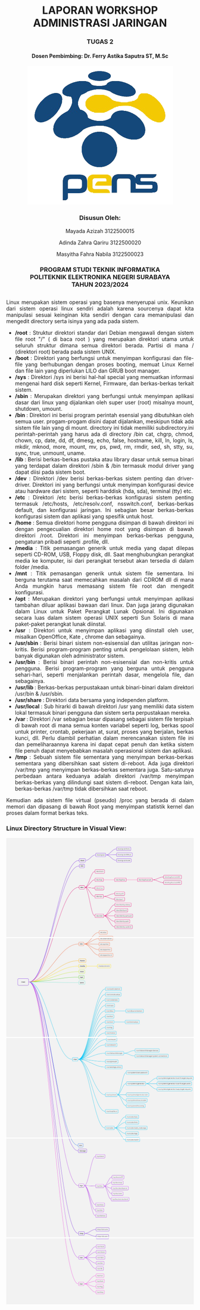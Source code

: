 <h1 align="center">LAPORAN WORKSHOP ADMINISTRASI JARINGAN</h1>

<h3 align="center">TUGAS 2</h3>

<h4 align="center">Dosen Pembimbing: Dr. Ferry Astika Saputra ST, M.Sc</h4>

<p align="center"><img src="img/logo.png" alt="logo"></p>

<div align="center">
  <h3>Disusun Oleh:</h3>
  <p align="center">Mayada Azizah 3122500015</p>
  <p align="center">Adinda Zahra Qariru 3122500020</p>
  <p align="center">Masyitha Fahra Nabila 3122500023</p>
</div>

<div align="center">
  <h3>PROGRAM STUDI TEKNIK INFORMATIKA <br>
      POLITEKNIK ELEKTRONIKA NEGERI SURABAYA <br>
      TAHUN 2023/2024 <br>
  </h3>
</div>

##

<div align="justify">

<p> Linux merupakan sistem operasi yang basenya menyerupai unix. Keunikan dari sistem operasi linux sendiri adalah karena sourcenya dapat kita manipulasi sesuai keinginan kita sendiri dengan cara memanipulasi dan mengedit directory serta isinya yang ada pada sistem. </p>

- <b> /root </b> : Struktur direktori standar dari Debian mengawali dengan sistem file root "/" ( di baca root ) yang merupakan direktori utama untuk seluruh struktur dimana semua direktori berada. Partisi di mana / (direktori root) berada pada sistem UNIX.
- <b> /boot </b> : Direktori yang berfungsi untuk menyimpan konfigurasi dan file-file yang berhubungan dengan proses booting, memuat Linux Kernel dan file lain yang diperlukan LILO dan GRUB boot manager. 
- <b> /sys </b> : Direktori /sys ini berisi hal-hal special yang memuatkan informasi mengenai hard disk seperti Kernel, Firmware, dan berkas-berkas terkait sistem. 
- <b> /sbin </b> : Merupakan direktori yang berfungsi untuk menyimpan aplikasi dasar dari linux yang dijalankan oleh super user (root) misalnya mount, shutdown, umount.
- <b> /bin </b> : Direktori ini berisi program perintah esensial yang dibutuhkan oleh semua user. progam-progam disini dapat dijalankan, meskipun tidak ada sistem file lain yang di mount. directory ini tidak memiliki subdirectory.ini perintah-perintah yang harus ada di directory /bin cat, chgrp, chmod, chown, cp, date, dd, df, dmesg, echo, false, hostname, kill, ln, login, ls, mkdir, mknod, more, mount, mv, ps, pwd, rm, rmdir, sed, sh, stty, su, sync, true, unmount, uname.
- <b> /lib </b> : Berisi berkas-berkas pustaka atau library dasar untuk semua binari yang terdapat dalam direktori /sbin & /bin termasuk modul driver yang dapat diisi pada sistem boot.
- <b> /dev </b> : Direktori /dev berisi berkas-berkas sistem penting dan driver-driver. Direktori ini yang berfungsi untuk menyimpan konfigurasi device atau hardware dari sistem, seperti harddisk (hda, sda), terminal (tty) etc.
- <b> /etc </b> : Direktori /etc berisi berkas-berkas konfigurasi sistem penting termasuk /etc/hosts, /etc/resolv.conf, nsswitch.conf, berkas-berkas default, dan konfigurasi jaringan. Ini sebagian besar berkas-berkas konfigurasi sistem dan aplikasi yang spesifik untuk host.
- <b> /home </b> : Semua direktori home pengguna disimpan di bawah direktori ini dengan pengecualian direktori home root yang disimpan di bawah direktori /root. Direktori ini menyimpan berkas-berkas pengguna, pengaturan pribadi seperti .profile, dll.
- <b> /media </b> : Titik pemasangan generik untuk media yang dapat dilepas seperti CD-ROM, USB, Floppy disk, dll. Saat menghubungkan perangkat media ke komputer, isi dari perangkat tersebut akan tersedia di dalam folder /media.
- <b> /mnt </b> : Titik pemasangan generik untuk sistem file sementara. Ini berguna terutama saat memecahkan masalah dari CDROM dll di mana Anda mungkin harus memasang sistem file root dan mengedit konfigurasi.
- <b> /opt </b> : Merupakan direktori yang berfungsi untuk menyimpan aplikasi tambahan diluar aplikasi bawaan dari linux. Dan juga jarang digunakan dalam Linux untuk Paket Perangkat Lunak Opsional. Ini digunakan secara luas dalam sistem operasi UNIX seperti Sun Solaris di mana paket-paket perangkat lunak diinstal.
- <b> /usr </b> : Direktori untuk menyimpan aplikasi yang diinstall oleh user, misalkan OpenOffice, Kate , chrome dan sebagainya.
- <b> /usr/sbin </b> : Berisi binari sistem non-esisensial dan utilitas jaringan non-kritis. Berisi program-program penting untuk pengelolaan sistem, lebih banyak digunakan oleh administrator sistem.
- <b> /usr/bin </b> : Berisi binari perintah non-esisensial dan non-kritis untuk pengguna. Berisi program-program yang berguna untuk pengguna sehari-hari, seperti menjalankan perintah dasar, mengelola file, dan sebagainya.
- <b> /usr/lib </b> : Berkas-berkas perpustakaan untuk binari-binari dalam direktori /usr/bin & /usr/sbin.
- <b> /usr/share </b> : Direktori data bersama yang independen platform.
- <b> /usr/local </b> : Sub hirarki di bawah direktori /usr yang memiliki data sistem lokal termasuk binari pengguna dan sistem serta perpustakaan mereka.
- <b> /var </b> : Direktori /var sebagian besar dipasang sebagai sistem file terpisah di bawah root di mana semua konten variabel seperti log, berkas spool untuk printer, crontab, pekerjaan at, surat, proses yang berjalan, berkas kunci, dll. Perlu diambil perhatian dalam merencanakan sistem file ini dan pemeliharaannya karena ini dapat cepat penuh dan ketika sistem file penuh dapat menyebabkan masalah operasional sistem dan aplikasi.
- <b> /tmp </b> : Sebuah sistem file sementara yang menyimpan berkas-berkas sementara yang dibersihkan saat sistem di-reboot. Ada juga direktori /var/tmp yang menyimpan berkas-berkas sementara juga. Satu-satunya perbedaan antara keduanya adalah direktori /var/tmp menyimpan berkas-berkas yang dilindungi saat sistem di-reboot. Dengan kata lain, berkas-berkas /var/tmp tidak dibersihkan saat reboot.

Kemudian ada sistem file virtual (pseudo) /proc yang berada di dalam memori dan dipasang di bawah Root yang menyimpan statistik kernel dan proses dalam format berkas teks.

</div>

### Linux Directory Structure in Visual View:
![height:4in](img/struktur%20(1).jpg)
![height:4in](img/struktur%20(2).jpg)
![height:4in](img/struktur%20(3).jpg)
![height:4in](img/struktur%20(4).jpg)
![height:4in](img/struktur%20(5).jpg)

